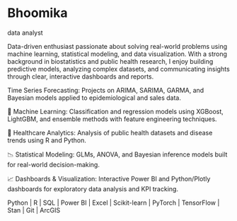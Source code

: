 # Bhoomika
data analyst


Data-driven enthusiast passionate about solving real-world problems using machine learning, statistical modeling, and data visualization. With a strong background in biostatistics and public health research, I enjoy building predictive models, analyzing complex datasets, and communicating insights through clear, interactive dashboards and reports.

Time Series Forecasting: Projects on ARIMA, SARIMA, GARMA, and Bayesian models applied to epidemiological and sales data.

🤖 Machine Learning: Classification and regression models using XGBoost, LightGBM, and ensemble methods with feature engineering techniques.

🧪 Healthcare Analytics: Analysis of public health datasets and disease trends using R and Python.

📉 Statistical Modeling: GLMs, ANOVA, and Bayesian inference models built for real-world decision-making.

📈 Dashboards & Visualization: Interactive Power BI and Python/Plotly dashboards for exploratory data analysis and KPI tracking.

Python | R | SQL | Power BI | Excel | Scikit-learn | PyTorch | TensorFlow | Stan | Git | ArcGIS

